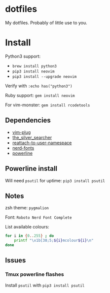 # dotfiles

My dotfiles. Probably of little use to you.

# Install
Python3 support:

* `brew install python3`
* `pip3 install neovim`
* `pip3 install --upgrade neovim`

Verify with `:echo has("python3")`

Ruby support:
`gem install neovim`

For vim-monster:
`gem install rcodetools`

## Dependencies
* [vim-plug](https://github.com/junegunn/vim-plug)
* [the_silver_searcher](https://github.com/ggreer/the_silver_searcher)
* [reattach-to-user-namespace](https://github.com/ChrisJohnsen/tmux-MacOSX-pasteboard)
* [nerd-fonts](https://github.com/ryanoasis/nerd-fonts)
* [powerline](https://github.com/powerline/powerline)

## Powerline install
Will need `psutil` for uptime: `pip3 install psutil`

## Notes
zsh theme: `pygmalion`

Font: `Roboto Nerd Font Complete`

List available colours:

```bash
for i in {0..255} ; do
    printf "\x1b[38;5;${i}mcolour${i}\n"
done
```

## Issues

### Tmux powerline flashes

Install `psutil` with `pip3 install psutil`
